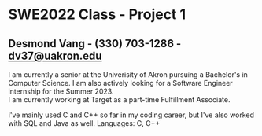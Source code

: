 # SWE2022 Class - Project 1
## Desmond Vang - (330) 703-1286 - dv37@uakron.edu

I am currently a senior at the Univerisity of Akron pursuing a Bachelor's in Computer Science.
I am also actively looking for a Software Engineer internship for the Summer 2023.\
I am currently working at Target as a part-time Fulfillment Associate.

I've mainly used C and C++ so far in my coding career, but I've also worked with SQL and Java as well.
Languages: C, C++

